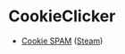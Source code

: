 # CookieClicker

- [Cookie SPAM](workshop/CoockieSPAM/) ([Steam](https://steamcommunity.com/sharedfiles/filedetails/?id=2974036611))
